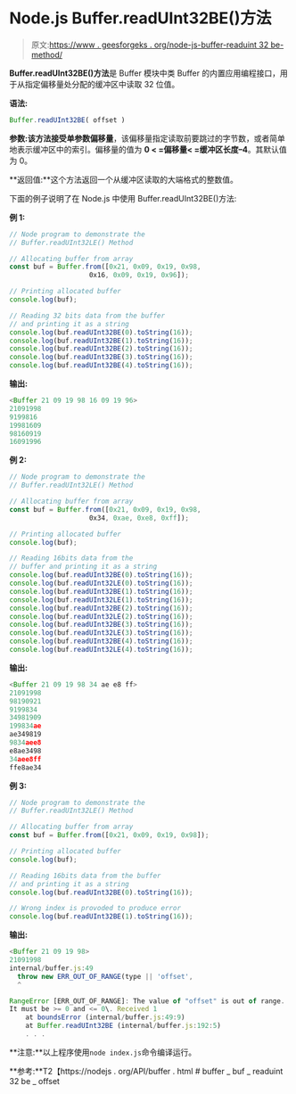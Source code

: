 # Node.js Buffer.readUInt32BE()方法

> 原文:[https://www . geesforgeks . org/node-js-buffer-readuint 32 be-method/](https://www.geeksforgeeks.org/node-js-buffer-readuint32be-method/)

**Buffer.readUInt32BE()方法**是 Buffer 模块中类 Buffer 的内置应用编程接口，用于从指定偏移量处分配的缓冲区中读取 32 位值。

**语法:**

```js
Buffer.readUInt32BE( offset )
```

**参数:**该方法接受单参数**偏移量**，该偏移量指定读取前要跳过的字节数，或者简单地表示缓冲区中的索引。偏移量的值为 **0 < =偏移量< =缓冲区长度–4**。其默认值为 0。

**返回值:**这个方法返回一个从缓冲区读取的大端格式的整数值。

下面的例子说明了在 Node.js 中使用 Buffer.readUInt32BE()方法:

**例 1:**

```js
// Node program to demonstrate the  
// Buffer.readUInt32LE() Method

// Allocating buffer from array
const buf = Buffer.from([0x21, 0x09, 0x19, 0x98,
                    0x16, 0x09, 0x19, 0x96]);

// Printing allocated buffer
console.log(buf);

// Reading 32 bits data from the buffer
// and printing it as a string
console.log(buf.readUInt32BE(0).toString(16));
console.log(buf.readUInt32BE(1).toString(16));
console.log(buf.readUInt32BE(2).toString(16));
console.log(buf.readUInt32BE(3).toString(16));
console.log(buf.readUInt32BE(4).toString(16));
```

**输出:**

```js
<Buffer 21 09 19 98 16 09 19 96>
21091998
9199816
19981609
98160919
16091996

```

**例 2:**

```js
// Node program to demonstrate the  
// Buffer.readUInt32LE() Method

// Allocating buffer from array
const buf = Buffer.from([0x21, 0x09, 0x19, 0x98,
                    0x34, 0xae, 0xe8, 0xff]);

// Printing allocated buffer
console.log(buf);

// Reading 16bits data from the
// buffer and printing it as a string
console.log(buf.readUInt32BE(0).toString(16));
console.log(buf.readUInt32LE(0).toString(16));
console.log(buf.readUInt32BE(1).toString(16));
console.log(buf.readUInt32LE(1).toString(16));
console.log(buf.readUInt32BE(2).toString(16));
console.log(buf.readUInt32LE(2).toString(16));
console.log(buf.readUInt32BE(3).toString(16));
console.log(buf.readUInt32LE(3).toString(16));
console.log(buf.readUInt32BE(4).toString(16));
console.log(buf.readUInt32LE(4).toString(16));
```

**输出:**

```js
<Buffer 21 09 19 98 34 ae e8 ff>
21091998
98190921
9199834
34981909
199834ae
ae349819
9834aee8
e8ae3498
34aee8ff
ffe8ae34

```

**例 3:**

```js
// Node program to demonstrate the  
// Buffer.readUInt32LE() Method

// Allocating buffer from array
const buf = Buffer.from([0x21, 0x09, 0x19, 0x98]);

// Printing allocated buffer
console.log(buf);

// Reading 16bits data from the buffer
// and printing it as a string
console.log(buf.readUInt32BE(0).toString(16));

// Wrong index is provoded to produce error
console.log(buf.readUInt32BE(1).toString(16));
```

**输出:**

```js
<Buffer 21 09 19 98>
21091998
internal/buffer.js:49
  throw new ERR_OUT_OF_RANGE(type || 'offset',
  ^

RangeError [ERR_OUT_OF_RANGE]: The value of "offset" is out of range.
It must be >= 0 and <= 0\. Received 1
    at boundsError (internal/buffer.js:49:9)
    at Buffer.readUInt32BE (internal/buffer.js:192:5)
    . . .

```

**注意:**以上程序使用`node index.js`命令编译运行。

**参考:**T2【https://nodejs . org/API/buffer . html # buffer _ buf _ readuint 32 be _ offset